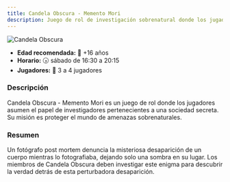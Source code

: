 ```yaml
---
title: Candela Obscura - Memento Mori
description: Juego de rol de investigación sobrenatural donde los jugadores deben resolver misterios paranormales.
---
```


![Candela Obscura](../candela-obscura.jpg)

- **Edad recomendada:** 👤 +16 años
- **Horario:** 🕟 sábado de 16:30 a 20:15
- **Jugadores:** 🎲 3 a 4 jugadores

### Descripción

Candela Obscura - Memento Mori es un juego de rol donde los jugadores asumen el papel de investigadores pertenecientes a una sociedad secreta. Su misión es proteger el mundo de amenazas sobrenaturales.

### Resumen

Un fotógrafo post mortem denuncia la misteriosa desaparición de un cuerpo mientras lo fotografiaba, dejando solo una sombra en su lugar. Los miembros de Candela Obscura deben investigar este enigma para descubrir la verdad detrás de esta perturbadora desaparición.
